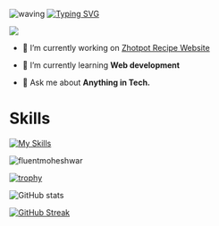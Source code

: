 ![waving](https://capsule-render.vercel.app/api?type=waving&height=90&color=gradient)
[![Typing SVG](https://readme-typing-svg.herokuapp.com?font=Lemon+Milk&size=40&pause=1000&width=750&height=70&lines=Moheshwar+Amarnath+Biswas)](https://git.io/typing-svg)

![](https://komarev.com/ghpvc/?username=fluentmoheshwar&style=flat-square)

- 🔭 I’m currently working on [Zhotpot Recipe Website](https://github.com/fluentmoheshwar/zhotpot-recipe)

- 🌱 I’m currently learning **Web development**

- 💬 Ask me about **Anything in Tech.**

# Skills

[![My Skills](https://skillicons.dev/icons?i=bash,powershell,linux,c,py,html,css,js,ts,md,docker,discord,twitter,cloudflare,visualstudio,vscode,ps,pr)](https://skillicons.dev)

<p><img align="left" src="https://github-readme-stats.vercel.app/api/top-langs?username=fluentmoheshwar&show_icons=true&theme=onedark&locale=en&layout=compact" alt="fluentmoheshwar" /></p> <br>  

[![trophy](https://github-profile-trophy.vercel.app/?username=fluentmoheshwar&theme=onedark)](https://github.com/ryo-ma/github-profile-trophy)

![GitHub stats](https://github-readme-stats.vercel.app/api?username=fluentmoheshwar&show_icons=true&theme=onedark)

[![GitHub Streak](https://github-readme-streak-stats.herokuapp.com?user=fluentmoheshwar&theme=onedark)](https://git.io/streak-stats)
